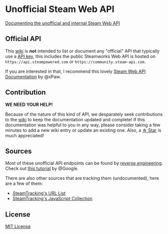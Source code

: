 # Unofficial Steam Web API
[Documenting the unofficial and internal Steam Web API](https://github.com/Revadike/UnofficialSteamWebAPI/wiki)

## Official API
This [wiki](https://github.com/Revadike/UnofficialSteamWebAPI/wiki) is **not** intended to list or document any "official" API that typically use a [API key](https://steamcommunity.com/dev/apikey), this includes the public Steamworks Web API is hosted on `https://api.steampowered.com` or `https://community.steam-api.com`. 

If you are interested in that, I recommend this lovely [Steam Web API Documentation](https://steamapi.xpaw.me/) by @xPaw.

## Contribution
**WE NEED YOUR HELP!**

Because of the nature of this kind of API, we desparately seek contributions to the [wiki](https://github.com/Revadike/UnofficialSteamWebAPI/wiki) to keep the documentation updated and complete!
If this documentation was helpful to you in any way, please consider taking a few minutes to add a new wiki entry or update an existing one. Also, a [☆ Star](https://github.com/Revadike/UnofficialSteamWebAPI/stargazers) is much appreciated!

## Sources
Most of these unofficial API endpoints can be found by [reverse engineering](https://en.wikipedia.org/wiki/Reverse_engineering). Check out [this tutorial](https://developer.chrome.com/docs/devtools/network/) by @Google.

There are also other sources that are tracking them (undocumented), here are a few of them:

 * [SteamTracking's URL List](https://github.com/SteamDatabase/SteamTracking/blob/master/ClientExtracted/public/url_list.txt)
 * [SteamTracking's JavaScript Collection](https://github.com/SteamDatabase/SteamTracking/tree/master/store.steampowered.com/public/javascript)

## License
[MIT License](https://github.com/Revadike/UnofficialSteamWebAPI/blob/master/LICENSE)

